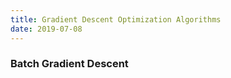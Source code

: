 ```yaml
---
title: Gradient Descent Optimization Algorithms
date: 2019-07-08
---
```


### Batch Gradient Descent
